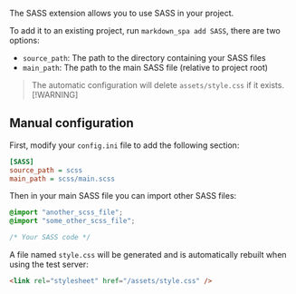 [order]:       # (2)
[name]:        #(SASS)
[description]: # (How to use SASS in your project)

The SASS extension allows you to use SASS in your project.

To add it to an existing project, run `markdown_spa add SASS`, there are two options:

- `source_path`: The path to the directory containing your SASS files
- `main_path`: The path to the main SASS file (relative to project root)

> The automatic configuration will delete `assets/style.css` if it exists.
> [!WARNING]

## Manual configuration

First, modify your `config.ini` file to add the following section:
```ini
[SASS]
source_path = scss
main_path = scss/main.scss
```

Then in your main SASS file you can import other SASS files:
```scss
@import "another_scss_file";
@import "some_other_scss_file";

/* Your SASS code */
```

A file named `style.css` will be generated and is automatically rebuilt when using the test server:
```html
<link rel="stylesheet" href="/assets/style.css" />
```
